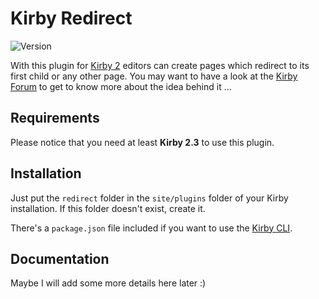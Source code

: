 # Kirby Redirect

![Version](https://img.shields.io/badge/version-0.1-green.svg)

With this plugin for [Kirby 2](http://getkirby.com) editors can create pages which redirect to its first child or any other page. You may want to have a look at the [Kirby Forum](https://forum.getkirby.com/t/editable-page-redirects/988?u=flokosiol) to get to know more about the idea behind it …

## Requirements

Please notice that you need at least **Kirby 2.3** to use this plugin.

## Installation

Just put the `redirect` folder in the `site/plugins` folder of your Kirby installation. If this folder doesn't exist, create it.

There's a `package.json` file included if you want to use the [Kirby CLI](https://github.com/getkirby/cli).

## Documentation

Maybe I will add some more details here later :)

